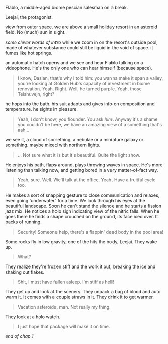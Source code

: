 Flablo, a middle-aged biome pescian salesman on a break.

Leejai, the protagonist.

view from outer space. we are above a small holiday resort in an asteroid field. No (much) sun in sight.

*some clever words of intro* while we zoom in on the resort's outside pool, made of whatever substance could still be liquid in the void of space. it fumes like hot springs.

an automatic hatch opens and we see and hear Flablo talking on a videophone. He's the only one who can hear himself (because space).

> I know, Daslan, that's why I told him: you wanna make it span a valley, you're looking at Golden Hub's capacity of investment in biome renovation. Yeah. Right. Well, he turned purple. Yeah, those Teishuvejn, right?

he hops into the bath. his suit adapts and gives info on composition and temperature. he sights in pleasure.

> Yeah, I don't know, you flounder. You ask *him*. Anyway it's a shame you couldn't be here, we have an amazing view of a something that's aah…

we see it, a cloud of something, a nebulae or a miniature galaxy or something. maybe mixed with northern lights.

> … Not sure what it is but it's beautiful. Quite the light show.

He enjoys his bath, flaps around, plays throwing waves in space. He's more listening than talking now, and getting bored in a very matter-of-fact way.

> Yeah, sure. Well. We'll talk at the office. Yeah. Have a fruitful cycle too.

He makes a sort of snapping gesture to close communication and relaxes, even going 'underwater' for a time. We look through his eyes at the beautiful landscape. Soon he can't stand the silence and he starts a fission jazz mix. He notices a holo sign indicating view of the nitric falls. When he goes there he finds a shape crouched on the ground, its face iced over. It backs of running.

> Security! Someone help, there's a flappin' dead body in the pool area!

Some rocks fly in low gravity, one of the hits the body, Leejai. They wake up.

> What?

They realize they're frozen stiff and the work it out, breaking the ice and shaking out flakes.

> Shit, I must have fallen asleep. I'm stiff as hell!

They get up and look at the scenery. They unpack a bag of blood and auto warm it. It comes with a couple straws in it. They drink it to get warmer.

> Vacation asteroids, man. Not really my thing.

They look at a holo watch.

> I just hope that package will make it on time.

*end of chap 1*
